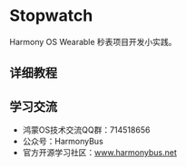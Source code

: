 # Stopwatch
Harmony OS Wearable 秒表项目开发小实践。

## 详细教程


## 学习交流

- 鸿蒙OS技术交流QQ群：714518656
- 公众号：HarmonyBus
- 官方开源学习社区：www.harmonybus.net
